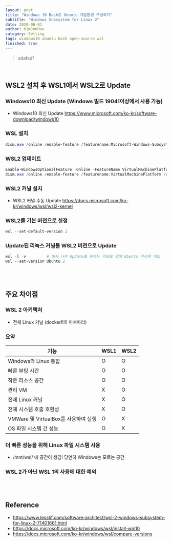 ```yaml
---
layout: post
title: "Windows 10 Bash로 Ubuntu 개발환경 구성하기"
subtitle: "Windows Subsystem for Linux 2"
date: 2020-06-01
author: KimJunHee
category: Setting
tags: windows10 ubuntu bash open-source wsl
finished: true
---
```


> sdafsdf



<br/>

## WSL2 설치 후 WSL1에서 WSL2로 Update

### Windows10 최신 Update (Windows 빌드 19041이상에서 사용 가능)
- Windows10 최신 Update <https://www.microsoft.com/ko-kr/software-download/windows10>

### WSL 설치
~~~powershell
dism.exe /online /enable-feature /featurename:Microsoft-Windows-Subsystem-Linux /all /norestart # WSL 설치
~~~

### WSL2 업데이트
~~~powershell
Enable-WindowsOptionalFeature -Online -FeatureName VirtualMachinePlatform  # Windows 가상 머신 활성화
dism.exe /online /enable-feature /featurename:VirtualMachinePlatform /all /norestart # '가상 머신 플랫폼' 옵션 구성 요소 사용
~~~

### WSL2 커널 설치
- WSL2 커널 수동 Update <https://docs.microsoft.com/ko-kr/windows/wsl/wsl2-kernel>

### WSL2를 기본 버전으로 설정
~~~powershell
wsl --set-default-version 2
~~~

### Update된 리눅스 커널들 WSL2 버전으로 Update
~~~powershell
wsl -l -v         # 해서 나온 Update를 원하는 커널을 밑에 Ubuntu 자리에 대입
wsl --set-version Ubuntu 2
~~~



<br/><br/>

## 주요 차이점

### WSL 2 아키텍처
* 전체 Linux 커널 (docker!!!!! 미쳐따리)

### 요약
기능 | WSL1 | WSL2
---------|----------|---------
Windows와 Linux 통합 | O | O
빠른 부팅 시간 | O | O
작은 리소스 공간 | O | O
관리 VM | X | O
전체 Linux 커널 | X | O
전체 시스템 호출 호환성 | X | O
VMWare 및 VirtualBox를 사용하여 실행 | O | X
OS 파일 시스템 간 성능 | O | X


### 더 빠른 성능을 위해 Linux 파일 시스템 사용
* /mnt/wsl/ 에 공간이 생김! 당연히 Windows는 모르는 공간

### WSL 2가 아닌 WSL 1의 사용에 대한 예외




<br/><br/>

## Reference
* <https://www.lesstif.com/software-architect/wsl-2-windows-subsystem-for-linux-2-71401661.html>
* <https://docs.microsoft.com/ko-kr/windows/wsl/install-win10>
* <https://docs.microsoft.com/ko-kr/windows/wsl/compare-versions>

